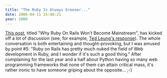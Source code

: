 ```yaml
---
title: "The Ruby Is Always Greener..."
date: 2006-04-11 15:48:21
year: 2006
---
```

<p><a href="http://beust.com/weblog/archives/000382.html">This post</a>, titled "Why Ruby On Rails Won't Become Mainstream", has kicked off a lot of discussion (see, for example, <a href="http://www.sauria.com/blog/2006/04/11#1500">Ted Leung's response</a>).    The whole conversation is both entertaining and thought-provoking, but I was amused by point #5: "Ruby on Rails has pretty much nuked the field of Web development in Ruby, and I wonder if it's such a good thing."  After complaining for the last year and a half about Python having so many web programming frameworks that none of them can attain critical mass, it's rather ironic to have someone griping about the opposite... ;-)</p>
